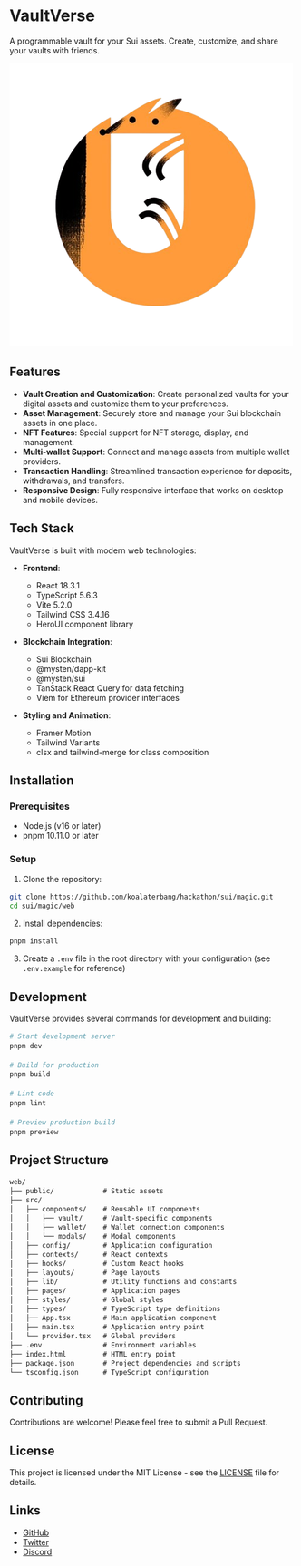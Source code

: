 # VaultVerse

A programmable vault for your Sui assets. Create, customize, and share your vaults with friends.

![VaultVerse](public/logo.png)

## Features

- **Vault Creation and Customization**: Create personalized vaults for your digital assets and customize them to your preferences.
- **Asset Management**: Securely store and manage your Sui blockchain assets in one place.
- **NFT Features**: Special support for NFT storage, display, and management.
- **Multi-wallet Support**: Connect and manage assets from multiple wallet providers.
- **Transaction Handling**: Streamlined transaction experience for deposits, withdrawals, and transfers.
- **Responsive Design**: Fully responsive interface that works on desktop and mobile devices.

## Tech Stack

VaultVerse is built with modern web technologies:

- **Frontend**:
  - React 18.3.1
  - TypeScript 5.6.3
  - Vite 5.2.0
  - Tailwind CSS 3.4.16
  - HeroUI component library

- **Blockchain Integration**:
  - Sui Blockchain
  - @mysten/dapp-kit
  - @mysten/sui
  - TanStack React Query for data fetching
  - Viem for Ethereum provider interfaces

- **Styling and Animation**:
  - Framer Motion
  - Tailwind Variants
  - clsx and tailwind-merge for class composition

## Installation

### Prerequisites

- Node.js (v16 or later)
- pnpm 10.11.0 or later

### Setup

1. Clone the repository:

```bash
git clone https://github.com/koalaterbang/hackathon/sui/magic.git
cd sui/magic/web
```

2. Install dependencies:

```bash
pnpm install
```

3. Create a `.env` file in the root directory with your configuration (see `.env.example` for reference)

## Development

VaultVerse provides several commands for development and building:

```bash
# Start development server
pnpm dev

# Build for production
pnpm build

# Lint code
pnpm lint

# Preview production build
pnpm preview
```

## Project Structure

```
web/
├── public/            # Static assets
├── src/
│   ├── components/    # Reusable UI components
│   │   ├── vault/     # Vault-specific components
│   │   ├── wallet/    # Wallet connection components
│   │   └── modals/    # Modal components
│   ├── config/        # Application configuration
│   ├── contexts/      # React contexts
│   ├── hooks/         # Custom React hooks
│   ├── layouts/       # Page layouts
│   ├── lib/           # Utility functions and constants
│   ├── pages/         # Application pages
│   ├── styles/        # Global styles
│   ├── types/         # TypeScript type definitions
│   ├── App.tsx        # Main application component
│   ├── main.tsx       # Application entry point
│   └── provider.tsx   # Global providers
├── .env               # Environment variables
├── index.html         # HTML entry point
├── package.json       # Project dependencies and scripts
└── tsconfig.json      # TypeScript configuration
```

## Contributing

Contributions are welcome! Please feel free to submit a Pull Request.

## License

This project is licensed under the MIT License - see the [LICENSE](LICENSE) file for details.

## Links

- [GitHub](https://github.com/koalaterbang/hackathon/sui/degen)
- [Twitter](https://twitter.com/degen_meme_finance)
- [Discord](https://discord.gg/degenmemefinance)


